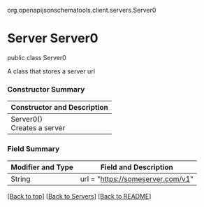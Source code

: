 org.openapijsonschematools.client.servers.Server0
# Server Server0
public class Server0

A class that stores a server url

### Constructor Summary
| Constructor and Description |
| --------------------------- |
| Server0()<br>Creates a server |

### Field Summary
| Modifier and Type | Field and Description |
| ----------------- | --------------------- |
| String            | url = "https://someserver.com/v1"     |

[[Back to top]](#top) [[Back to Servers]](../../README.md#Servers) [[Back to README]](../../README.md)
